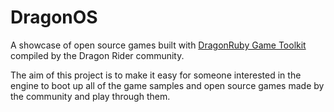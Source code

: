 # DragonOS

A showcase of open source games built with [DragonRuby Game Toolkit](https://dragonruby.org/toolkit/game) compiled by the Dragon Rider community.

The aim of this project is to make it easy for someone interested in the engine to boot up all of the game samples and open source games made by the community and play through them.
